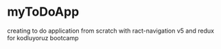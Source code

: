 # myToDoApp
 creating to do application from scratch with ract-navigation v5 and redux for kodluyoruz bootcamp
